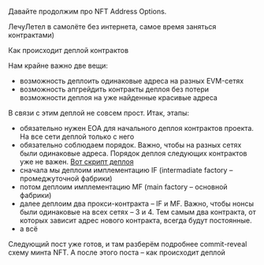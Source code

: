 Давайте продолжим про NFT Address Options.

ЛечуЛетел в самолёте без интернета, самое время заняться контрактами)

Как происходит деплой контрактов

Нам крайне важно две вещи:
- возможность деплоить одинаковые адреса на разных EVM-сетях
- возможность апгрейдить контракты деплоя без потери возможности деплоя на уже найденные красивые адреса

В связи с этим деплой не совсем прост. Итак, этапы:
- обязательно нужен EOA для начального деплоя контрактов проекта. На все сети деплой только с него
- обязательно соблюдаем порядок. Важно, чтобы на разных сетях были одинаковые адреса. Порядок деплоя следующих контрактов уже не важен. [Вот скрипт деплоя](https://github.com/BAAbstraction/contracts/blob/main/script/MainFactory.deploy.sol)
- сначала мы деплоим имплементацию IF (intermadiate factory – промеджуточной фабрики)
- потом деплоим имплементацию MF (main factory – основной фабрики)
- далее деплоим два прокси-контракта – IF и MF. Важно, чтобы нонсы были одинаковые на всех сетях – 3 и 4. Тем самым два контракта, от которых зависит адрес нового контракта, всегда будут постоянные.
- а всё

Следующий пост уже готов, и там разберём подробнее commit-reveal схему минта NFT. А после этого поста – как происходит деплой
